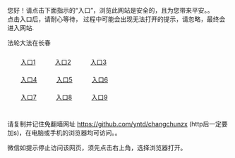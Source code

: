 您好！请点击下面指示的“入口”，浏览此网站是安全的，且为您带来平安。。 <br/>
点击入口后，请耐心等待， 过程中可能会出现无法打开的提示，请忽略，最终会进入网站. </br>

法轮大法在长春<br/>
<div style="padding:10px"><a style="margin:20px" target="_blank" href="https://d31jm4j9g90zn6.cloudfront.net/2Qpsp?mbqbiet" id="ccLink1" rel="nofollow">入口1</a> <a target="_blank" style="margin:20px" href="https://d3cspg9ez413iv.cloudfront.net/2Qpsp?mfepwfy" id="ccLink2" rel="nofollow">入口2</a> <a style="margin:20px" target="_blank" href="https://d3k4bg7nk5wvl4.cloudfront.net/2Qpsp?oejivrgz" id="ccLink3" rel="nofollow">入口3</a></div>

<div style="padding:10px" ><a style="margin:20px" target="_blank" href="https://d31jm4j9g90zn6.cloudfront.net/2Qpsp?mbqbiet" id="ccLink4" rel="nofollow">入口4</a> <a style="margin:20px" href="https://d3cspg9ez413iv.cloudfront.net/2Qpsp?mfepwfy" target="_blank" id="ccLink5" rel="nofollow">入口5</a> <a style="margin:20px" href="https://d3k4bg7nk5wvl4.cloudfront.net/2Qpsp?oejivrgz" target="_blank" id="ccLink6" rel="nofollow">入口6</a></div>

<div style="padding:10px"><a style="margin:20px" target="_blank" href="https://d31jm4j9g90zn6.cloudfront.net/2Qpsp?mbqbiet" id="ccLink7" rel="nofollow">入口7</a> <a style="margin:20px" href="https://d3cspg9ez413iv.cloudfront.net/2Qpsp?mfepwfy" target="_blank" id="ccLink8" rel="nofollow">入口8</a> <a style="margin:20px" target="_blank" href="https://d3k4bg7nk5wvl4.cloudfront.net/2Qpsp?oejivrgz" id="ccLink9" rel="nofollow">入口9</a></div>

<br/>



请复制并记住免翻墙网址 https://github.com/yntd/changchunzx (http后一定要加s)，在电脑或手机的浏览器均可访问。。<br/>

微信如提示停止访问该网页，须先点击右上角，选择浏览器打开。
